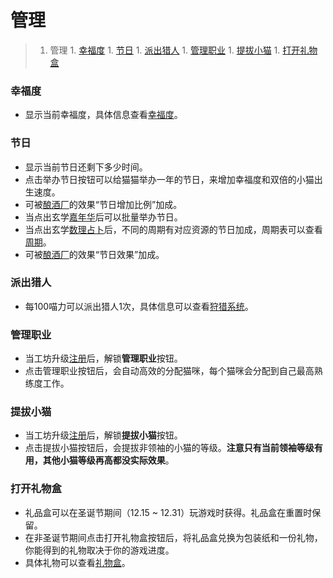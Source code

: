 # 管理
>1. 管理
    1. [幸福度](#幸福度 "幸福度")
    1. [节日](#节日 "节日")
    1. [派出猎人](#派出猎人 "派出猎人")
    1. [管理职业](#管理职业 "管理职业")
    1. [提拔小猫](#提拔小猫 "提拔小猫")
    1. [打开礼物盒](#打开礼物盒 "打开礼物盒")

### 幸福度
 - 显示当前幸福度，具体信息查看<a href="?file=005-名词解释/01-幸福度">幸福度</a>。

### 节日
 - 显示当前节日还剩下多少时间。
 - 点击举办节日按钮可以给猫猫举办一年的节日，来增加幸福度和双倍的小猫出生速度。
  - 可被<a href="?file=001-猫咪百科/01-建筑物/08-其它建筑#酿酒厂">酿酒厂</a>的效果“节日增加比例”加成。
 - 当点出玄学<a href="?file=001-猫咪百科/03-科学/02-玄学#嘉年华">嘉年华</a>后可以批量举办节日。
 - 当点出玄学<a href="?file=001-猫咪百科/03-科学/02-玄学#数理占卜">数理占卜</a>后，不同的周期有对应资源的节日加成，周期表可以查看[周期](?file=002-常用资料/001-游戏机制#周期 "周期")。
  - 可被<a href="?file=001-猫咪百科/01-建筑物/08-其它建筑#酿酒厂">酿酒厂</a>的效果“节日效果”加成。

### 派出猎人
 - 每100喵力可以派出猎人1次，具体信息可以查看[狩猎系统](?file=002-常用资料/001-游戏机制#狩猎系统 "狩猎系统")。

### 管理职业
 - 当工坊升级<a href="?file=001-猫咪百科/04-工坊/01-升级#注册">注册</a>后，解锁**管理职业**按钮。
 - 点击管理职业按钮后，会自动高效的分配猫咪，每个猫咪会分配到自己最高熟练度工作。

### 提拔小猫
 - 当工坊升级<a href="?file=001-猫咪百科/04-工坊/01-升级#注册">注册</a>后，解锁**提拔小猫**按钮。
 - 点击提拔小猫按钮后，会提拔非领袖的小猫的等级。**注意只有当前领袖等级有用，其他小猫等级再高都没实际效果**。

### 打开礼物盒
 - 礼品盒可以在圣诞节期间（12.15 ~ 12.31）玩游戏时获得。礼品盒在重置时保留。
 - 在非圣诞节期间点击打开礼物盒按钮后，将礼品盒兑换为包装纸和一份礼物，你能得到的礼物取决于你的游戏进度。
  - 具体礼物可以查看<a href="?file=003-资源大全/51-礼品盒">礼物盒</a>。
